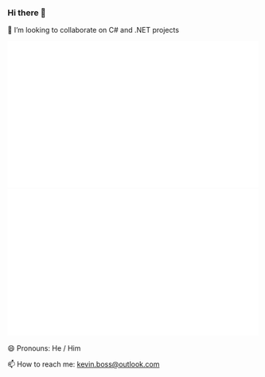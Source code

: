 ### Hi there 👋

👯 I’m looking to collaborate on C# and .NET projects

<a href="https://github.com/jstrieb/github-stats">
  <img src="https://raw.githubusercontent.com/kevinboss/github-stats/9fad7a5db092561a77bf576e81790091edeec458/generated/languages.svg">
</a>

<a href="https://github.com/jstrieb/github-stats">
  <img src="https://raw.githubusercontent.com/kevinboss/github-stats/master/generated/overview.svg">
</a>

😄 Pronouns: He / Him

📫 How to reach me: kevin.boss@outlook.com
